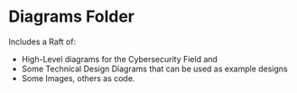 # Diagrams Folder

Includes a Raft of:
- High-Level diagrams for the Cybersecurity Field and
- Some Technical Design Diagrams that can be used as example designs
- Some Images, others as code.
